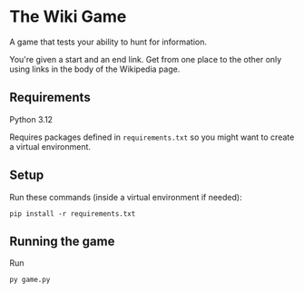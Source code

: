 # The Wiki Game

A game that tests your ability to hunt for information.

You're given a start and an end link. Get from one place to the other only using links in the body of the Wikipedia page.

## Requirements

Python 3.12

Requires packages defined in ```requirements.txt``` so you might want to create a virtual environment.

## Setup

Run these commands (inside a virtual environment if needed):
```
pip install -r requirements.txt
```

## Running the game

Run
```
py game.py
```

